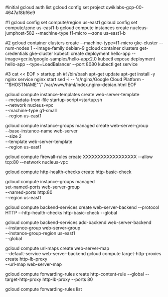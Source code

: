 #initial
gcloud auth list
gcloud config set project qwiklabs-gcp-00-4647af8bf6e9

#1
gcloud config set compute/region us-east1
gcloud config set compute/zone us-east1-b
gcloud compute instances create nucleus-jumphost-582 --machine-type f1-micro --zone us-east1-b

#2
gcloud container clusters create --machine-type=f1-micro gke-cluster --num-nodes 1 --image-family debian-9 
gcloud container clusters get-credentials gke-cluster 
kubectl create deployment hello-app --image=gcr.io/google-samples/hello-app:2.0
kubectl expose deployment hello-app --type=LoadBalancer --port 8080
kubectl get service

#3
cat << EOF > startup.sh
#! /bin/bash
apt-get update
apt-get install -y nginx
service nginx start
sed -i -- 's/nginx/Google Cloud Platform - '"\$HOSTNAME"'/' /var/www/html/index.nginx-debian.html
EOF

gcloud compute instance-templates create web-server-template \
--metadata-from-file startup-script=startup.sh \
--network nucleus-vpc \
--machine-type g1-small \
--region us-east1

gcloud compute instance-groups managed create web-server-group \
--base-instance-name web-server \
--size 2 \
--template web-server-template \
--region us-east1 

gcloud compute firewall-rules create XXXXXXXXXXXXXXXXXX --allow tcp:80 --network nucleus-vpc

gcloud compute http-health-checks create http-basic-check

gcloud compute instance-groups managed \
set-named-ports web-server-group \
--named-ports http:80 \
--region us-east1

gcloud compute backend-services create web-server-backend --protocol HTTP --http-health-checks http-basic-check --global

gcloud compute backend-services add-backend web-server-backend \
--instance-group web-server-group \
--instance-group-region us-east1 \
--global


gcloud compute url-maps create web-server-map \
--default-service web-server-backend 
gcloud compute target-http-proxies create http-lb-proxy \
--url-map web-server-map

gcloud compute forwarding-rules create http-content-rule --global --target-http-proxy http-lb-proxy --ports 80

gcloud compute forwarding-rules list
